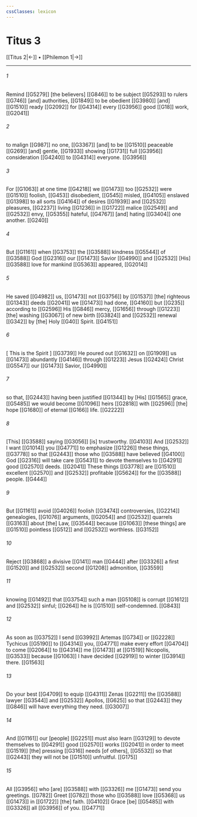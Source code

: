 ```yaml
---
cssClasses: lexicon
---
```


# Titus 3

[[Titus 2|←]] • [[Philemon 1|→]]

---

###### 1
Remind [[G5279]] [the believers] [[G846]] to be subject [[G5293]] to rulers [[G746]] [and] authorities, [[G1849]] to be obedient [[G3980]] [and] [[G1510]] ready [[G2092]] for [[G4314]] every [[G3956]] good [[G18]] work, [[G2041]]

###### 2
to malign [[G987]] no one, [[G3367]] [and] to be [[G1510]] peaceable [[G269]] [and] gentle, [[G1933]] showing [[G1731]] full [[G3956]] consideration [[G4240]] to [[G4314]] everyone. [[G3956]]

###### 3
For [[G1063]] at one time [[G4218]] we [[G1473]] too [[G2532]] were [[G1510]] foolish, [[G453]] disobedient, [[G545]] misled, [[G4105]] enslaved [[G1398]] to all sorts [[G4164]] of desires [[G1939]] and [[G2532]] pleasures, [[G2237]] living [[G1236]] in [[G1722]] malice [[G2549]] and [[G2532]] envy, [[G5355]] hateful, [[G4767]] [and] hating [[G3404]] one another. [[G240]]

###### 4
But [[G1161]] when [[G3753]] the [[G3588]] kindness [[G5544]] of [[G3588]] God [[G2316]] our [[G1473]] Savior [[G4990]] and [[G2532]] [His] [[G3588]] love for mankind [[G5363]] appeared, [[G2014]]

###### 5
He saved [[G4982]] us, [[G1473]] not [[G3756]] by [[G1537]] [the] righteous [[G1343]] deeds [[G2041]] we [[G1473]] had done, [[G4160]] but [[G235]] according to [[G2596]] His [[G846]] mercy, [[G1656]] through [[G1223]] [the] washing [[G3067]] of new birth [[G3824]] and [[G2532]] renewal [[G342]] by [the] Holy [[G40]] Spirit. [[G4151]]

###### 6
[ This is the Spirit ] [[G3739]] He poured out [[G1632]] on [[G1909]] us [[G1473]] abundantly [[G4146]] through [[G1223]] Jesus [[G2424]] Christ [[G5547]] our [[G1473]] Savior, [[G4990]]

###### 7
so that, [[G2443]] having been justified [[G1344]] by [His] [[G1565]] grace, [[G5485]] we would become [[G1096]] heirs [[G2818]] with [[G2596]] [the] hope [[G1680]] of eternal [[G166]] life. [[G2222]]

###### 8
[This] [[G3588]] saying [[G3056]] [is] trustworthy. [[G4103]] And [[G2532]] I want [[G1014]] you [[G4771]] to emphasize [[G1226]] these things, [[G3778]] so that [[G2443]] those who [[G3588]] have believed [[G4100]] God [[G2316]] will take care [[G5431]] to devote themselves to [[G4291]] good [[G2570]] deeds. [[G2041]] These things [[G3778]] are [[G1510]] excellent [[G2570]] and [[G2532]] profitable [[G5624]] for the [[G3588]] people. [[G444]]

###### 9
But [[G1161]] avoid [[G4026]] foolish [[G3474]] controversies, [[G2214]] genealogies, [[G1076]] arguments, [[G2054]] and [[G2532]] quarrels [[G3163]] about [the] Law, [[G3544]] because [[G1063]] [these things] are [[G1510]] pointless [[G512]] and [[G2532]] worthless. [[G3152]]

###### 10
Reject [[G3868]] a divisive [[G141]] man [[G444]] after [[G3326]] a first [[G1520]] and [[G2532]] second [[G1208]] admonition, [[G3559]]

###### 11
knowing [[G1492]] that [[G3754]] such a man [[G5108]] is corrupt [[G1612]] and [[G2532]] sinful; [[G264]] he is [[G1510]] self-condemned. [[G843]]

###### 12
As soon as [[G3752]] I send [[G3992]] Artemas [[G734]] or [[G2228]] Tychicus [[G5190]] to [[G4314]] you, [[G4771]] make every effort [[G4704]] to come [[G2064]] to [[G4314]] me [[G1473]] at [[G1519]] Nicopolis, [[G3533]] because [[G1063]] I have decided [[G2919]] to winter [[G3914]] there. [[G1563]]

###### 13
Do your best [[G4709]] to equip [[G4311]] Zenas [[G2211]] the [[G3588]] lawyer [[G3544]] and [[G2532]] Apollos, [[G625]] so that [[G2443]] they [[G846]] will have everything they need. [[G3007]]

###### 14
And [[G1161]] our [people] [[G2251]] must also learn [[G3129]] to devote themselves to [[G4291]] good [[G2570]] works [[G2041]] in order to meet [[G1519]] [the] pressing [[G316]] needs [of others], [[G5532]] so that [[G2443]] they will not be [[G1510]] unfruitful. [[G175]]

###### 15
All [[G3956]] who [are] [[G3588]] with [[G3326]] me [[G1473]] send you greetings. [[G782]] Greet [[G782]] those who [[G3588]] love [[G5368]] us [[G1473]] in [[G1722]] [the] faith. [[G4102]] Grace [be] [[G5485]] with [[G3326]] all [[G3956]] of you. [[G4771]]

